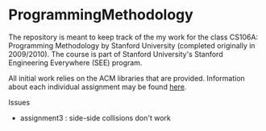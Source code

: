 ProgrammingMethodology
======================


The repository is meant to keep track of the my work for the class CS106A: Programming Methodology by Stanford University 
(completed originally in 2009/2010). The course is part of Stanford University's Stanford Engineering Everywhere (SEE) program.

All initial work relies on the ACM libraries that are provided.
Information about each individual assignment may be found [here](https://see.stanford.edu/Course/CS106A).



Issues
- assignment3 : side-side collisions don't work

